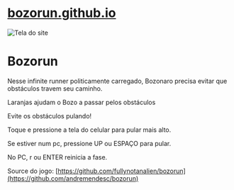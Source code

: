# [bozorun.github.io](http://bozorun.github.io)
![Tela do site](https://raw.githubusercontent.com/fullynotanalien/bozorun/master/assets/images/screen.png)

# Bozorun

Nesse infinite runner politicamente carregado, Bozonaro precisa evitar que obstáculos travem seu caminho.

Laranjas ajudam o Bozo a passar pelos obstáculos

Evite os obstáculos pulando! 

Toque e pressione a tela do celular para pular mais alto.

Se estiver num pc, pressione UP ou ESPAÇO para pular.

No PC, r ou ENTER reinicia a fase.

Source do jogo: [https://github.com/fullynotanalien/bozorun](https://github.com/andremendesc/bozorun)
